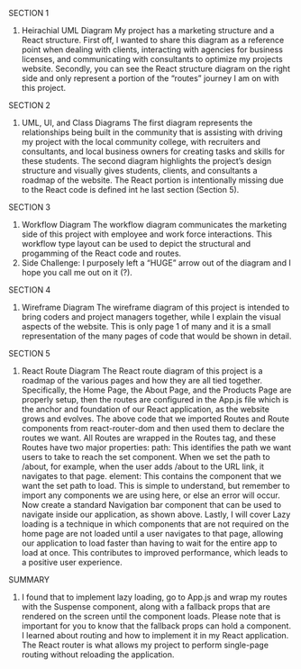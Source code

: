 SECTION 1
1)	Heirachial UML Diagram
My project has a marketing structure and a React structure. First off, I wanted to share this diagram as a reference point when dealing with clients, 
interacting with agencies for business licenses, and communicating with consultants to optimize my projects website. Secondly, you can see the React 
structure diagram on the right side and only represent a portion of the “routes” journey I am on with this project.

SECTION 2
1)	UML, UI, and Class Diagrams
The first diagram represents the relationships being built in the community that is assisting with driving my project with the local community college,
with recruiters and consultants, and local business owners for creating tasks and skills for these students. The second diagram highlights the project’s
design structure and visually gives students, clients, and consultants a roadmap of the website. The React portion is intentionally missing due to the
React code is defined int he last section (Section 5).

SECTION 3
1)	Workflow Diagram
The workflow diagram communicates the marketing side of this project with employee and work force interactions. This workflow type layout can be used to
depict the structural and progamming of the React code and routes. 
3)	Side Challenge:
I purposely left a “HUGE” arrow out of the diagram and I hope you call me out on it (?).

SECTION 4
1)	Wireframe Diagram
The wireframe diagram of this project is intended to bring coders and project managers together, while I explain the visual aspects of the website. This is
only page 1 of many and it is a small representation of the many pages of code that would be shown in detail. 

SECTION 5
1)	React Route Diagram
The React route diagram of this project is a roadmap of the various pages and how they are all tied together. Specifically, the Home Page, the About Page,
and the Products Page are properly setup, then the routes are configured in the App.js file which is the anchor and foundation of our React application,
as the website grows and evolves.
The above code that we imported Routes and Route components from react-router-dom and then used them to declare the routes we want. All Routes are wrapped
in the Routes tag, and these Routes have two major properties: 
path: This identifies the path we want users to take to reach the set component. When we set the path to /about, for example, when the user adds /about to
the URL link, it navigates to that page.
element: This contains the component that we want the set path to load. This is simple to understand, but remember to import any components we are using here,
or else an error will occur.
Now create a standard Navigation bar component that can be used to navigate inside our application, as shown above. Lastly, I will cover Lazy loading is a
technique in which components that are not required on the home page are not loaded until a user navigates to that page, allowing our application to load
faster than having to wait for the entire app to load at once. This contributes to improved performance, which leads to a positive user experience.

SUMMARY
1) I found that to implement lazy loading, go to App.js and wrap my routes with the Suspense component, along with a fallback props that are rendered on the 
screen until the component loads. Please note that is important for you to know that the fallback props can hold a component. I learned about routing and 
how to implement it in my React application. The React router is what allows my project to perform single-page routing without reloading the application.








